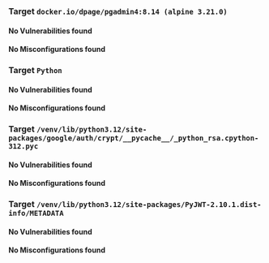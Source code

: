 
<h3>Target <code>docker.io/dpage/pgadmin4:8.14 (alpine 3.21.0)</code></h3>
<h4>No Vulnerabilities found</h4>
<h4>No Misconfigurations found</h4>
<h3>Target <code>Python</code></h3>
<h4>No Vulnerabilities found</h4>
<h4>No Misconfigurations found</h4>
<h3>Target <code>/venv/lib/python3.12/site-packages/google/auth/crypt/__pycache__/_python_rsa.cpython-312.pyc</code></h3>
<h4>No Vulnerabilities found</h4>
<h4>No Misconfigurations found</h4>
<h3>Target <code>/venv/lib/python3.12/site-packages/PyJWT-2.10.1.dist-info/METADATA</code></h3>
<h4>No Vulnerabilities found</h4>
<h4>No Misconfigurations found</h4>
